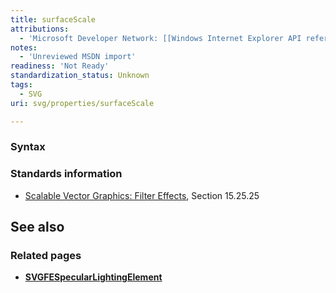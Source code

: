 ```yaml
---
title: surfaceScale
attributions:
  - 'Microsoft Developer Network: [[Windows Internet Explorer API reference](http://msdn.microsoft.com/en-us/library/ie/hh828809%28v=vs.85%29.aspx) Article]'
notes:
  - 'Unreviewed MSDN import'
readiness: 'Not Ready'
standardization_status: Unknown
tags:
  - SVG
uri: svg/properties/surfaceScale

---
```

### Syntax

### Standards information

-   [Scalable Vector Graphics: Filter Effects](http://go.microsoft.com/fwlink/p/?linkid=226062), Section 15.25.25

## See also

### Related pages

-   [**SVGFESpecularLightingElement**](/svg/elements/feSpecularLighting)
